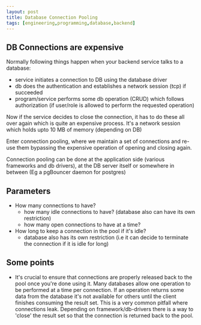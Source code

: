 ```yaml
---
layout: post
title: Database Connection Pooling
tags: [engineering,programming,database,backend]
---
```



## DB Connections are expensive

Normally following things happen when your backend service talks to a database:

 - service initiates a connection to DB using the database driver
 - db does the authentication and establishes a network session (tcp) if succeeded
 - program/service performs some db operation (CRUD) which follows authorization (if user/role is allowed to perform the requested operation)

 Now if the service decides to close the connection, it has to do these all over again which is quite an expensive process. It's a network session which holds upto 10 MB of memory (depending on DB)


 Enter connection pooling, where we maintain a set of connections and re-use them bypassing the expensive operation of opening and closing again. 


 Connection pooling can be done at the application side (various frameworks and db drivers), at the DB server itself or somewhere in between (Eg a pgBouncer daemon for postgres)


 ## Parameters

 - How many connections to have?
 	- how many idle connections to have? (database also can have its own restriction)
 	- how many open connections to have at a time?
- How long to keep a connection in the pool if it's idle?
	- database also has its own restriction (i.e it can decide to terminate the connection if it is idle for long)


## Some points

- It's crucial to ensure that connections are properly released back to the pool once you're done using it. Many databases allow one operation to be performed at a time per connection. If an operation returns some data from the database it's not available for others until the client finishes consuming the result set. This is a very common pitfall where connections leak. Depending on framework/db-drivers there is a way to 'close' the result set so that the connection is returned back to the pool.




